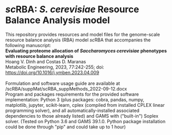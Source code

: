 # *sc*RBA: *S. cerevisiae* Resource Balance Analysis model
This repository provides resources and model files for the genome-scale resource balance analysis (RBA) model *sc*RBA that accompanies the following manuscript:<br>
**Evaluating proteome allocation of *Saccharomyces cerevisiae* phenotypes with resource balance analysis**<br>
Hoang V. Dinh and Costas D. Maranas<br>
Metabolic Engineering, 2023, 77:242-255; doi: https://doi.org/10.1016/j.ymben.2023.04.009<br>
<br>
Formulation and software usage guide are available at /scRBA/suppMat/scRBA_suppMethods_2022-09-12.docx<br>
Program and packages requirements for the provided software implementation: Python 3 (plus packages: cobra, pandas, numpy, matplotlib, jupyter, scikit-learn, cplex (compiled from installed CPLEX linear programming solver), and all automatically-installed associated dependencies to those already listed) and GAMS with ("built-in") Soplex solver. (Tested on Python 3.6 and GAMS 39.1.0. Python package installation could be done through "pip" and could take up to 1 hour)<br>